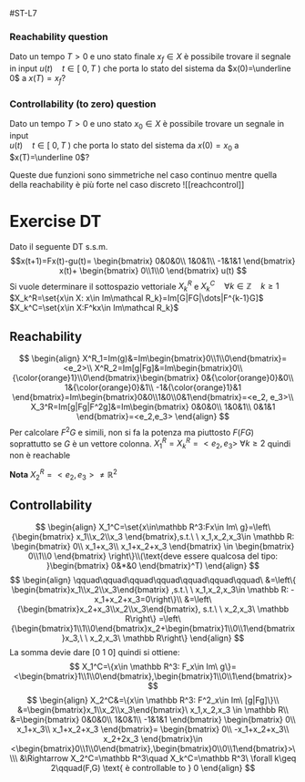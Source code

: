 #ST-L7
### Reachability question
Dato un tempo $T>0$ e uno stato finale $x_f\in X$ è possibile trovare il segnale in input
$u(t)\quad t\in[\ 0, T\ )$  che porta lo stato del sistema da $x(0)=\underline 0$ a $x(T)=x_f$?
### Controllability (to zero) question
Dato un tempo $T>0$ e uno stato $x_0\in X$  è possibile trovare un segnale in input  
$u(t)\quad t\in[\ 0, T\ )$ che porta lo stato del sistema da $x(0)=x_0$ a $x(T)=\underline 0$?

Queste due funzioni sono simmetriche nel caso continuo mentre quella della reachability è più forte nel caso discreto
![[reachcontrol]]


# Exercise DT
Dato il seguente DT s.s.m.
$$x(t+1)=Fx(t)-gu(t)=
\begin{bmatrix}
0&0&0\\
1&0&1\\
-1&1&1
\end{bmatrix}
x(t)+
\begin{bmatrix}
0\\1\\0
\end{bmatrix}
u(t)
$$
Si vuole determinare il sottospazio vettoriale $X^R_k$ e $X_k^C\quad \forall k\in \mathbb Z\quad k\geq 1$  
$X_k^R=\set{x\in X: x\in Im\mathcal R_k}=Im[G|FG|\dots|F^{k-1}G]$ 
$X_k^C=\set{x\in X:F^kx\in Im\mathcal R_k}$ 

## Reachability 
$$
\begin{align}
X^R_1=Im(g)&=Im\begin{bmatrix}0\\1\\0\end{bmatrix}=<e_2>\\
X^R_2=Im[g|Fg]&=Im\begin{bmatrix}0\\ {\color{orange}1}\\0\end{bmatrix}\begin{bmatrix}
0&{\color{orange}0}&0\\
1&{\color{orange}0}&1\\
-1&{\color{orange}1}&1
\end{bmatrix}=Im\begin{bmatrix}0&0\\1&0\\0&1\end{bmatrix}=<e_2, e_3>\\
X_3^R=Im[g|Fg|F^2g]&=Im\begin{bmatrix}
0&0&0\\
1&0&1\\
0&1&1
\end{bmatrix}=<e_2,e_3>
\end{align}
$$
Per calcolare $F^2G$ e simili, non si fa la potenza ma piuttosto $F(FG)$  soprattutto se $G$ è un vettore colonna.
$X_1^R=X_k^R=<e_2,e_3>\ \forall k\geq 2$ quindi non è reachable

**Nota**
$X_2^R=<e_2,e_3>\neq \mathbb R^2$ 
## Controllability
$$
\begin{align}
X_1^C=\set{x\in\mathbb R^3:Fx\in Im\ g}=\left\{\begin{bmatrix}
x_1\\x_2\\x_3
\end{bmatrix},s.t.\ \ x_1,x_2,x_3\in \mathbb R:
\begin{bmatrix}
0\\
x_1+x_3\\
x_1+x_2+x_3
\end{bmatrix}
\in \begin{bmatrix}
0\\1\\0
\end{bmatrix}
\right\}\\(\text{deve essere qualcosa del tipo: }\begin{bmatrix}
0&*&0
\end{bmatrix}^T)
\end{align}
$$
$$
\begin{align}
\qquad\qquad\qquad\qquad\qquad\qquad\qquad\ &=\left\{
\begin{bmatrix}x_1\\x_2\\x_3\end{bmatrix}
,s.t.\ \ x_1,x_2,x_3\in \mathbb R:
-x_1+x_2+x_3=0\right\}\\
&=\left\{\begin{bmatrix}x_2+x_3\\x_2\\x_3\end{bmatrix}, s.t.\ \ x_2,x_3\ \mathbb R\right\}
=\left\{\begin{bmatrix}1\\1\\0\end{bmatrix}x_2+\begin{bmatrix}1\\0\\1\end{bmatrix}x_3,\ \ x_2,x_3\ \mathbb R\right\}
\end{align}
$$
La somma  devie dare $[0\ 1\ 0]$ quindi si ottiene:
$$
X_1^C=\{x\in \mathbb R^3: F_x\in Im\ g\}=<\begin{bmatrix}1\\1\\0\end{bmatrix},\begin{bmatrix}1\\0\\1\end{bmatrix}>
$$
$$
\begin{align}
X_2^C&=\{x\in \mathbb R^3: F^2_x\in Im\ [g|Fg]\}\\
&=\begin{bmatrix}x_1\\x_2\\x_3\end{bmatrix}\ x_1,x_2,x_3 \in \mathbb R\\
&=\begin{bmatrix}
0&0&0\\
1&0&1\\
-1&1&1
\end{bmatrix}
\begin{bmatrix}
0\\
x_1+x_3\\
x_1+x_2+x_3
\end{bmatrix}=
\begin{bmatrix}
0\\
-x_1+x_2+x_3\\
x_2+2x_3
\end{bmatrix}\in <\begin{bmatrix}0\\1\\0\end{bmatrix},\begin{bmatrix}0\\0\\1\end{bmatrix}>\\\\
&\Rightarrow X_2^C=\mathbb R^3\quad X_k^C=\mathbb R^3\ \forall k\geq 2\qquad(F,G)
\text{ è controllable to } 0
\end{align}
$$



